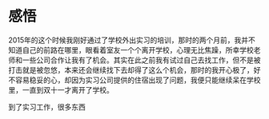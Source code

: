 # 感悟

2015年的这个时候我刚好通过了学校外出实习的培训，那时的两个月前，我并不知道自己的前路在哪里，眼看着室友一个个离开学校，心理无比焦躁，所幸学校老师和一些公司合作让我有了机会。其实在此之前我有试过自己去找工作，但不是被打击就是被忽悠，本来还会继续找下去却得了这么个机会，那时的我开心极了，好不容易稳妥的心，却因为实习公司提供的住宿出现了问题，我便只能继续呆在学校里，一直到双十一才离开了学校。

到了实习工作，很多东西

